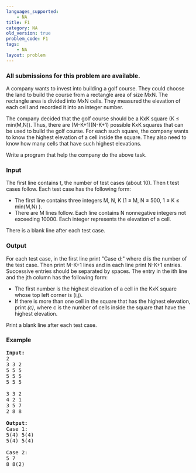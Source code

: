 ```yaml
---
languages_supported:
    - NA
title: F1
category: NA
old_version: true
problem_code: F1
tags:
    - NA
layout: problem
---
```

###  All submissions for this problem are available. 

A company wants to invest into building a golf course. They could choose the land to build the course from a rectangle area of size MxN. The rectangle area is divided into MxN cells. They measured the elevation of each cell and recorded it into an integer number.

The company decided that the golf course should be a KxK square (K ≤ min(M,N)). Thus, there are (M-K+1)(N-K+1) possible KxK squares that can be used to build the golf course. For each such square, the company wants to know the highest elevation of a cell inside the square. They also need to know how many cells that have such highest elevations.

Write a program that help the company do the above task.

### Input

The first line contains t, the number of test cases (about 10). Then t test cases follow. Each test case has the following form:

- The first line contains three integers M, N, K (1 ≤ M, N ≤ 500, 1 ≤ K ≤ min(M,N) ).
- There are M lines follow. Each line contains N nonnegative integers not exceeding 10000. Each integer represents the elevation of a cell.

There is a blank line after each test case.

### Output

For each test case, in the first line print "Case d:" where d is the number of the test case. Then print M-K+1 lines and in each line print N-K+1 entries. Successive entries should be separated by spaces. The entry in the ith line and the jth column has the following form:

- The first number is the highest elevation of a cell in the KxK square whose top left corner is (i,j).
- If there is more than one cell in the square that has the highest elevation, print *(c)*, where c is the number of cells inside the square that have the highest elevation.

Print a blank line after each test case.

### Example

<pre><strong>Input:</strong>
2
3 3 2
5 5 5
5 5 5
5 5 5

3 3 2
4 2 1
3 5 7
2 8 8

<strong>Output:</strong>
Case 1:
5(4) 5(4) 
5(4) 5(4) 

Case 2:
5 7 
8 8(2) 

</pre>